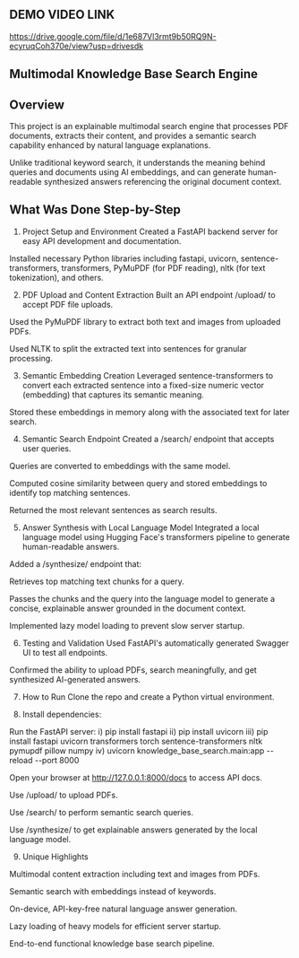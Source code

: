 ## DEMO VIDEO LINK
https://drive.google.com/file/d/1e687Vl3rmt9b50RQ9N-ecyruqCoh370e/view?usp=drivesdk


## Multimodal Knowledge Base Search Engine

## Overview
This project is an explainable multimodal search engine that processes PDF documents, extracts their content, and provides a semantic search capability enhanced by natural language explanations.

Unlike traditional keyword search, it understands the meaning behind queries and documents using AI embeddings, and can generate human-readable synthesized answers referencing the original document context.

## What Was Done Step-by-Step
1. Project Setup and Environment
Created a FastAPI backend server for easy API development and documentation.

Installed necessary Python libraries including fastapi, uvicorn, sentence-transformers, transformers, PyMuPDF (for PDF reading), nltk (for text tokenization), and others.

2. PDF Upload and Content Extraction
Built an API endpoint /upload/ to accept PDF file uploads.

Used the PyMuPDF library to extract both text and images from uploaded PDFs.

Used NLTK to split the extracted text into sentences for granular processing.

3. Semantic Embedding Creation
Leveraged sentence-transformers to convert each extracted sentence into a fixed-size numeric vector (embedding) that captures its semantic meaning.

Stored these embeddings in memory along with the associated text for later search.

4. Semantic Search Endpoint
Created a /search/ endpoint that accepts user queries.

Queries are converted to embeddings with the same model.

Computed cosine similarity between query and stored embeddings to identify top matching sentences.

Returned the most relevant sentences as search results.

5. Answer Synthesis with Local Language Model
Integrated a local language model using Hugging Face's transformers pipeline to generate human-readable answers.

Added a /synthesize/ endpoint that:

Retrieves top matching text chunks for a query.

Passes the chunks and the query into the language model to generate a concise, explainable answer grounded in the document context.

Implemented lazy model loading to prevent slow server startup.

6. Testing and Validation
Used FastAPI's automatically generated Swagger UI to test all endpoints.

Confirmed the ability to upload PDFs, search meaningfully, and get synthesized AI-generated answers.

7. How to Run
Clone the repo and create a Python virtual environment.

8. Install dependencies:

Run the FastAPI server:
i) pip install fastapi
ii) pip install uvicorn
iii) pip install fastapi uvicorn transformers torch sentence-transformers nltk pymupdf pillow numpy
iv) uvicorn knowledge_base_search.main:app --reload --port 8000


Open your browser at http://127.0.0.1:8000/docs to access API docs.

Use /upload/ to upload PDFs.

Use /search/ to perform semantic search queries.

Use /synthesize/ to get explainable answers generated by the local language model.

9. Unique Highlights

Multimodal content extraction including text and images from PDFs.

Semantic search with embeddings instead of keywords.

On-device, API-key-free natural language answer generation.

Lazy loading of heavy models for efficient server startup.

End-to-end functional knowledge base search pipeline.

